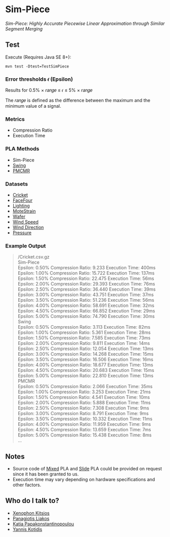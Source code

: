 # Sim-Piece
*Sim-Piece: Highly Accurate Piecewise Linear Approximation through Similar Segment Merging*

## Test
Execute (Requires Java SE 8+):

```
mvn test -Dtest=TestSimPiece
```

### Error thresholds 𝜖 (Epsilon)
Results for 0.5% × 𝑟𝑎𝑛𝑔𝑒 ≤ 𝜖 ≤ 5% × 𝑟𝑎𝑛𝑔𝑒

The 𝑟𝑎𝑛𝑔𝑒 is defined as the difference between the maximum and the minimum value of a signal.

### Metrics
- Compression Ratio
- Execution Time


### PLA Methods
- Sim-Piece
- [Swing](https://dl.acm.org/doi/10.14778/1687627.1687645)
- [PMCMR]()


### Datasets

- [Cricket](https://www.cs.ucr.edu/~eamonn/time_series_data_2018)
- [FaceFour](https://www.cs.ucr.edu/~eamonn/time_series_data_2018)
- [Lighting](https://www.cs.ucr.edu/~eamonn/time_series_data_2018)
- [MoteStrain](https://www.cs.ucr.edu/~eamonn/time_series_data_2018)
- [Wafer](https://www.cs.ucr.edu/~eamonn/time_series_data_2018)
- [Wind Speed](https://data.neonscience.org/data-products/DP1.20059.001/RELEASE-2022)
- [Wind Direction](https://data.neonscience.org/data-products/DP1.20059.001/RELEASE-2022)
- [Pressure](https://data.neonscience.org/data-products/DP1.20004.001/RELEASE-2022)

### Example Output
>/Cricket.csv.gz  
>Sim-Piece  
>Epsilon: 0.50%	Compression Ratio: 9.233	Execution Time: 400ms  
>Epsilon: 1.00%	Compression Ratio: 15.722	Execution Time: 137ms  
>Epsilon: 1.50%	Compression Ratio: 22.475	Execution Time: 56ms  
>Epsilon: 2.00%	Compression Ratio: 29.393	Execution Time: 76ms  
>Epsilon: 2.50%	Compression Ratio: 36.440	Execution Time: 39ms  
>Epsilon: 3.00%	Compression Ratio: 43.751	Execution Time: 37ms  
>Epsilon: 3.50%	Compression Ratio: 51.236	Execution Time: 56ms  
>Epsilon: 4.00%	Compression Ratio: 58.691	Execution Time: 32ms  
>Epsilon: 4.50%	Compression Ratio: 66.852	Execution Time: 29ms  
>Epsilon: 5.00%	Compression Ratio: 74.790	Execution Time: 30ms  
>Swing  
>Epsilon: 0.50%	Compression Ratio: 3.113	Execution Time: 82ms  
>Epsilon: 1.00%	Compression Ratio: 5.361	Execution Time: 28ms  
>Epsilon: 1.50%	Compression Ratio: 7.585	Execution Time: 73ms  
>Epsilon: 2.00%	Compression Ratio: 9.811	Execution Time: 14ms  
>Epsilon: 2.50%	Compression Ratio: 12.054	Execution Time: 13ms  
>Epsilon: 3.00%	Compression Ratio: 14.268	Execution Time: 15ms  
>Epsilon: 3.50%	Compression Ratio: 16.506	Execution Time: 16ms  
>Epsilon: 4.00%	Compression Ratio: 18.677	Execution Time: 13ms  
>Epsilon: 4.50%	Compression Ratio: 20.683	Execution Time: 15ms  
>Epsilon: 5.00%	Compression Ratio: 22.810	Execution Time: 13ms  
>PMCMR  
>Epsilon: 0.50%	Compression Ratio: 2.066	Execution Time: 35ms  
>Epsilon: 1.00%	Compression Ratio: 3.253	Execution Time: 21ms  
>Epsilon: 1.50%	Compression Ratio: 4.541	Execution Time: 10ms  
>Epsilon: 2.00%	Compression Ratio: 5.888	Execution Time: 11ms  
>Epsilon: 2.50%	Compression Ratio: 7.308	Execution Time: 9ms  
>Epsilon: 3.00%	Compression Ratio: 8.791	Execution Time: 9ms  
>Epsilon: 3.50%	Compression Ratio: 10.332	Execution Time: 11ms  
>Epsilon: 4.00%	Compression Ratio: 11.959	Execution Time: 9ms  
>Epsilon: 4.50%	Compression Ratio: 13.659	Execution Time: 7ms  
>Epsilon: 5.00%	Compression Ratio: 15.438	Execution Time: 8ms  
>...

## Notes
- Source code of [Mixed](https://ieeexplore.ieee.org/document/7113282/) PLA and [Slide](https://dl.acm.org/doi/10.14778/1687627.1687645) PLA could be provided on request since it has been granted to us.
- Execution time may vary depending on hardware specifications and other factors.

## Who do I talk to?
- [Xenophon Kitsios](https://xkitsios.github.io/)
- [Panagiotis Liakos](https://cgi.di.uoa.gr/~p.liakos/)
- [Katia Papakonstantinopoulou](https://www2.aueb.gr/users/katia/)
- [Yannis Kotidis](http://pages.cs.aueb.gr/~kotidis/)
